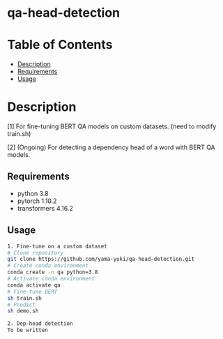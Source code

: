 # qa-head-detection

Table of Contents
=================

<!--ts-->
   * [Description](#description)
   * [Requirements](#requirements)
   * [Usage](#usage)

<!--te-->

# Description
[1] For fine-tuning BERT QA models on custom datasets. (need to modify train.sh)

[2] (Ongoing) For detecting a dependency head of a word with BERT QA models.

## Requirements
- python 3.8
- pytorch 1.10.2
- transformers 4.16.2

## Usage
```sh
1. Fine-tune on a custom dataset
# Clone repository
git clone https://github.com/yama-yuki/qa-head-detection.git
# Create conda environment
conda create -n qa python=3.8
# Activate conda environment
conda activate qa
# Fine-tune BERT
sh train.sh
# Predict
sh demo.sh

2. Dep-head detection
To be written
```
